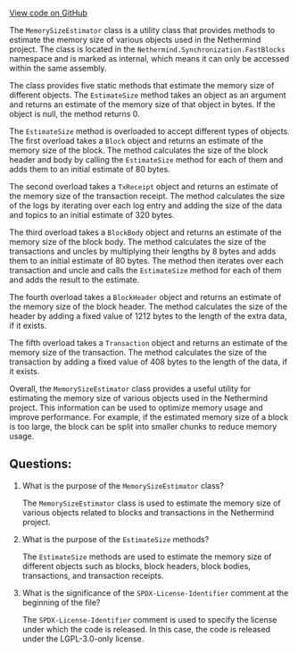 [View code on GitHub](https://github.com/NethermindEth/nethermind/src/Nethermind/Nethermind.Synchronization/FastBlocks/MemorySizeEstimator.cs)

The `MemorySizeEstimator` class is a utility class that provides methods to estimate the memory size of various objects used in the Nethermind project. The class is located in the `Nethermind.Synchronization.FastBlocks` namespace and is marked as internal, which means it can only be accessed within the same assembly.

The class provides five static methods that estimate the memory size of different objects. The `EstimateSize` method takes an object as an argument and returns an estimate of the memory size of that object in bytes. If the object is null, the method returns 0.

The `EstimateSize` method is overloaded to accept different types of objects. The first overload takes a `Block` object and returns an estimate of the memory size of the block. The method calculates the size of the block header and body by calling the `EstimateSize` method for each of them and adds them to an initial estimate of 80 bytes.

The second overload takes a `TxReceipt` object and returns an estimate of the memory size of the transaction receipt. The method calculates the size of the logs by iterating over each log entry and adding the size of the data and topics to an initial estimate of 320 bytes.

The third overload takes a `BlockBody` object and returns an estimate of the memory size of the block body. The method calculates the size of the transactions and uncles by multiplying their lengths by 8 bytes and adds them to an initial estimate of 80 bytes. The method then iterates over each transaction and uncle and calls the `EstimateSize` method for each of them and adds the result to the estimate.

The fourth overload takes a `BlockHeader` object and returns an estimate of the memory size of the block header. The method calculates the size of the header by adding a fixed value of 1212 bytes to the length of the extra data, if it exists.

The fifth overload takes a `Transaction` object and returns an estimate of the memory size of the transaction. The method calculates the size of the transaction by adding a fixed value of 408 bytes to the length of the data, if it exists.

Overall, the `MemorySizeEstimator` class provides a useful utility for estimating the memory size of various objects used in the Nethermind project. This information can be used to optimize memory usage and improve performance. For example, if the estimated memory size of a block is too large, the block can be split into smaller chunks to reduce memory usage.
## Questions: 
 1. What is the purpose of the `MemorySizeEstimator` class?
    
    The `MemorySizeEstimator` class is used to estimate the memory size of various objects related to blocks and transactions in the Nethermind project.

2. What is the purpose of the `EstimateSize` methods?
    
    The `EstimateSize` methods are used to estimate the memory size of different objects such as blocks, block headers, block bodies, transactions, and transaction receipts.

3. What is the significance of the `SPDX-License-Identifier` comment at the beginning of the file?
    
    The `SPDX-License-Identifier` comment is used to specify the license under which the code is released. In this case, the code is released under the LGPL-3.0-only license.